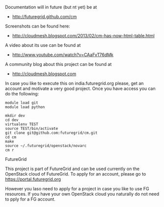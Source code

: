 Documentation will in future (but nt yet) be at 

* http://futuregrid.github.com/cm

Screenshots can be found here:

* http://cloudmesh.blogspot.com/2013/02/cm-has-now-html-table.html

A video about its use can be found at 

* http://www.youtube.com/watch?v=CAaFvT76dMk

A community blog about this project can be found at

* http://cloudmesh.blogspot.com

In case you like to execute this on india.futuregrid.org please, get
an account and motivate a very good project. Once you have access you
can do the following:

    module load git
    module load python
    
    mkdir dev
    cd dev
    virtualenv TEST
    source TEST/bin/activate
    git clone git@github.com:futuregrid/cm.git
    cd cm
    make
    source ~/.futuregrid/openstack/novarc 
    cm r

FutureGrid

This project is part of FutureGrid and can be used currently on the 
OpenStack cloud of FutureGrid. To apply for an account, please 
go to https://portal.futuregrid.org 

However you laso need to apply for a project in case you like to use FG resources.
If you have your own OpenStack cloud you naturally do not need to pply for a FG account.

